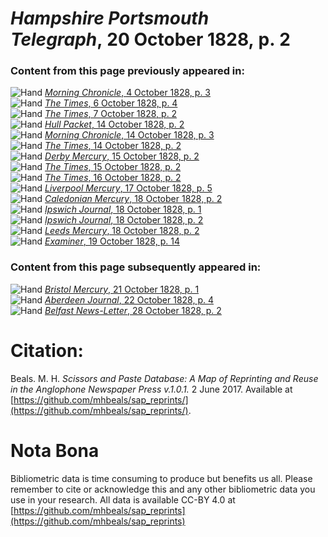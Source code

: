 # *Hampshire Portsmouth Telegraph*, 20 October 1828, p. 2  
  
### Content from this page previously appeared in:  
![Hand](http://scissorsandpaste.net/wp-content/uploads/2017/06/smallhandpointer.png) [*Morning Chronicle*, 4 October 1828, p. 3](https://mhbeals.github.io/sap_html/Morning-Chronicle/Morning-Chronicle-4-October-1828-p-3)  
![Hand](http://scissorsandpaste.net/wp-content/uploads/2017/06/smallhandpointer.png) [*The Times*, 6 October 1828, p. 4](https://mhbeals.github.io/sap_html/The-Times/The-Times-6-October-1828-p-4)  
![Hand](http://scissorsandpaste.net/wp-content/uploads/2017/06/smallhandpointer.png) [*The Times*, 7 October 1828, p. 2](https://mhbeals.github.io/sap_html/The-Times/The-Times-7-October-1828-p-2)  
![Hand](http://scissorsandpaste.net/wp-content/uploads/2017/06/smallhandpointer.png) [*Hull Packet*, 14 October 1828, p. 2](https://mhbeals.github.io/sap_html/Hull-Packet/Hull-Packet-14-October-1828-p-2)  
![Hand](http://scissorsandpaste.net/wp-content/uploads/2017/06/smallhandpointer.png) [*Morning Chronicle*, 14 October 1828, p. 3](https://mhbeals.github.io/sap_html/Morning-Chronicle/Morning-Chronicle-14-October-1828-p-3)  
![Hand](http://scissorsandpaste.net/wp-content/uploads/2017/06/smallhandpointer.png) [*The Times*, 14 October 1828, p. 2](https://mhbeals.github.io/sap_html/The-Times/The-Times-14-October-1828-p-2)  
![Hand](http://scissorsandpaste.net/wp-content/uploads/2017/06/smallhandpointer.png) [*Derby Mercury*, 15 October 1828, p. 2](https://mhbeals.github.io/sap_html/Derby-Mercury/Derby-Mercury-15-October-1828-p-2)  
![Hand](http://scissorsandpaste.net/wp-content/uploads/2017/06/smallhandpointer.png) [*The Times*, 15 October 1828, p. 2](https://mhbeals.github.io/sap_html/The-Times/The-Times-15-October-1828-p-2)  
![Hand](http://scissorsandpaste.net/wp-content/uploads/2017/06/smallhandpointer.png) [*The Times*, 16 October 1828, p. 2](https://mhbeals.github.io/sap_html/The-Times/The-Times-16-October-1828-p-2)  
![Hand](http://scissorsandpaste.net/wp-content/uploads/2017/06/smallhandpointer.png) [*Liverpool Mercury*, 17 October 1828, p. 5](https://mhbeals.github.io/sap_html/Liverpool-Mercury/Liverpool-Mercury-17-October-1828-p-5)  
![Hand](http://scissorsandpaste.net/wp-content/uploads/2017/06/smallhandpointer.png) [*Caledonian Mercury*, 18 October 1828, p. 2](https://mhbeals.github.io/sap_html/Caledonian-Mercury/Caledonian-Mercury-18-October-1828-p-2)  
![Hand](http://scissorsandpaste.net/wp-content/uploads/2017/06/smallhandpointer.png) [*Ipswich Journal*, 18 October 1828, p. 1](https://mhbeals.github.io/sap_html/Ipswich-Journal/Ipswich-Journal-18-October-1828-p-1)  
![Hand](http://scissorsandpaste.net/wp-content/uploads/2017/06/smallhandpointer.png) [*Ipswich Journal*, 18 October 1828, p. 2](https://mhbeals.github.io/sap_html/Ipswich-Journal/Ipswich-Journal-18-October-1828-p-2)  
![Hand](http://scissorsandpaste.net/wp-content/uploads/2017/06/smallhandpointer.png) [*Leeds Mercury*, 18 October 1828, p. 2](https://mhbeals.github.io/sap_html/Leeds-Mercury/Leeds-Mercury-18-October-1828-p-2)  
![Hand](http://scissorsandpaste.net/wp-content/uploads/2017/06/smallhandpointer.png) [*Examiner*, 19 October 1828, p. 14](https://mhbeals.github.io/sap_html/Examiner/Examiner-19-October-1828-p-14)  
  
### Content from this page subsequently appeared in:  
![Hand](http://scissorsandpaste.net/wp-content/uploads/2017/06/smallhandpointer.png) [*Bristol Mercury*, 21 October 1828, p. 1](https://mhbeals.github.io/sap_html/Bristol-Mercury/Bristol-Mercury-21-October-1828-p-1)  
![Hand](http://scissorsandpaste.net/wp-content/uploads/2017/06/smallhandpointer.png) [*Aberdeen Journal*, 22 October 1828, p. 4](https://mhbeals.github.io/sap_html/Aberdeen-Journal/Aberdeen-Journal-22-October-1828-p-4)  
![Hand](http://scissorsandpaste.net/wp-content/uploads/2017/06/smallhandpointer.png) [*Belfast News-Letter*, 28 October 1828, p. 2](https://mhbeals.github.io/sap_html/Belfast-News-Letter/Belfast-News-Letter-28-October-1828-p-2)  


# Citation: 

Beals. M. H. *Scissors and Paste Database: A Map of Reprinting and Reuse in the Anglophone Newspaper Press v.1.0.1.* 2 June 2017. Available at [https://github.com/mhbeals/sap_reprints/](https://github.com/mhbeals/sap_reprints/). 

# Nota Bona

Bibliometric data is time consuming to produce but benefits us all. Please remember to cite or acknowledge this and any other bibliometric data you use in your research. All data is available CC-BY 4.0 at [https://github.com/mhbeals/sap_reprints](https://github.com/mhbeals/sap_reprints)